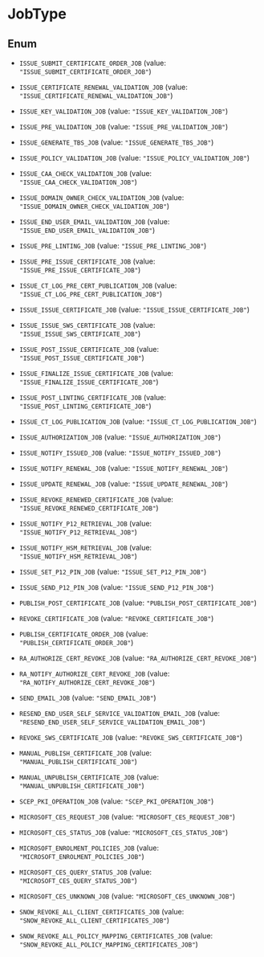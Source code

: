

# JobType

## Enum


* `ISSUE_SUBMIT_CERTIFICATE_ORDER_JOB` (value: `"ISSUE_SUBMIT_CERTIFICATE_ORDER_JOB"`)

* `ISSUE_CERTIFICATE_RENEWAL_VALIDATION_JOB` (value: `"ISSUE_CERTIFICATE_RENEWAL_VALIDATION_JOB"`)

* `ISSUE_KEY_VALIDATION_JOB` (value: `"ISSUE_KEY_VALIDATION_JOB"`)

* `ISSUE_PRE_VALIDATION_JOB` (value: `"ISSUE_PRE_VALIDATION_JOB"`)

* `ISSUE_GENERATE_TBS_JOB` (value: `"ISSUE_GENERATE_TBS_JOB"`)

* `ISSUE_POLICY_VALIDATION_JOB` (value: `"ISSUE_POLICY_VALIDATION_JOB"`)

* `ISSUE_CAA_CHECK_VALIDATION_JOB` (value: `"ISSUE_CAA_CHECK_VALIDATION_JOB"`)

* `ISSUE_DOMAIN_OWNER_CHECK_VALIDATION_JOB` (value: `"ISSUE_DOMAIN_OWNER_CHECK_VALIDATION_JOB"`)

* `ISSUE_END_USER_EMAIL_VALIDATION_JOB` (value: `"ISSUE_END_USER_EMAIL_VALIDATION_JOB"`)

* `ISSUE_PRE_LINTING_JOB` (value: `"ISSUE_PRE_LINTING_JOB"`)

* `ISSUE_PRE_ISSUE_CERTIFICATE_JOB` (value: `"ISSUE_PRE_ISSUE_CERTIFICATE_JOB"`)

* `ISSUE_CT_LOG_PRE_CERT_PUBLICATION_JOB` (value: `"ISSUE_CT_LOG_PRE_CERT_PUBLICATION_JOB"`)

* `ISSUE_ISSUE_CERTIFICATE_JOB` (value: `"ISSUE_ISSUE_CERTIFICATE_JOB"`)

* `ISSUE_ISSUE_SWS_CERTIFICATE_JOB` (value: `"ISSUE_ISSUE_SWS_CERTIFICATE_JOB"`)

* `ISSUE_POST_ISSUE_CERTIFICATE_JOB` (value: `"ISSUE_POST_ISSUE_CERTIFICATE_JOB"`)

* `ISSUE_FINALIZE_ISSUE_CERTIFICATE_JOB` (value: `"ISSUE_FINALIZE_ISSUE_CERTIFICATE_JOB"`)

* `ISSUE_POST_LINTING_CERTIFICATE_JOB` (value: `"ISSUE_POST_LINTING_CERTIFICATE_JOB"`)

* `ISSUE_CT_LOG_PUBLICATION_JOB` (value: `"ISSUE_CT_LOG_PUBLICATION_JOB"`)

* `ISSUE_AUTHORIZATION_JOB` (value: `"ISSUE_AUTHORIZATION_JOB"`)

* `ISSUE_NOTIFY_ISSUED_JOB` (value: `"ISSUE_NOTIFY_ISSUED_JOB"`)

* `ISSUE_NOTIFY_RENEWAL_JOB` (value: `"ISSUE_NOTIFY_RENEWAL_JOB"`)

* `ISSUE_UPDATE_RENEWAL_JOB` (value: `"ISSUE_UPDATE_RENEWAL_JOB"`)

* `ISSUE_REVOKE_RENEWED_CERTIFICATE_JOB` (value: `"ISSUE_REVOKE_RENEWED_CERTIFICATE_JOB"`)

* `ISSUE_NOTIFY_P12_RETRIEVAL_JOB` (value: `"ISSUE_NOTIFY_P12_RETRIEVAL_JOB"`)

* `ISSUE_NOTIFY_HSM_RETRIEVAL_JOB` (value: `"ISSUE_NOTIFY_HSM_RETRIEVAL_JOB"`)

* `ISSUE_SET_P12_PIN_JOB` (value: `"ISSUE_SET_P12_PIN_JOB"`)

* `ISSUE_SEND_P12_PIN_JOB` (value: `"ISSUE_SEND_P12_PIN_JOB"`)

* `PUBLISH_POST_CERTIFICATE_JOB` (value: `"PUBLISH_POST_CERTIFICATE_JOB"`)

* `REVOKE_CERTIFICATE_JOB` (value: `"REVOKE_CERTIFICATE_JOB"`)

* `PUBLISH_CERTIFICATE_ORDER_JOB` (value: `"PUBLISH_CERTIFICATE_ORDER_JOB"`)

* `RA_AUTHORIZE_CERT_REVOKE_JOB` (value: `"RA_AUTHORIZE_CERT_REVOKE_JOB"`)

* `RA_NOTIFY_AUTHORIZE_CERT_REVOKE_JOB` (value: `"RA_NOTIFY_AUTHORIZE_CERT_REVOKE_JOB"`)

* `SEND_EMAIL_JOB` (value: `"SEND_EMAIL_JOB"`)

* `RESEND_END_USER_SELF_SERVICE_VALIDATION_EMAIL_JOB` (value: `"RESEND_END_USER_SELF_SERVICE_VALIDATION_EMAIL_JOB"`)

* `REVOKE_SWS_CERTIFICATE_JOB` (value: `"REVOKE_SWS_CERTIFICATE_JOB"`)

* `MANUAL_PUBLISH_CERTIFICATE_JOB` (value: `"MANUAL_PUBLISH_CERTIFICATE_JOB"`)

* `MANUAL_UNPUBLISH_CERTIFICATE_JOB` (value: `"MANUAL_UNPUBLISH_CERTIFICATE_JOB"`)

* `SCEP_PKI_OPERATION_JOB` (value: `"SCEP_PKI_OPERATION_JOB"`)

* `MICROSOFT_CES_REQUEST_JOB` (value: `"MICROSOFT_CES_REQUEST_JOB"`)

* `MICROSOFT_CES_STATUS_JOB` (value: `"MICROSOFT_CES_STATUS_JOB"`)

* `MICROSOFT_ENROLMENT_POLICIES_JOB` (value: `"MICROSOFT_ENROLMENT_POLICIES_JOB"`)

* `MICROSOFT_CES_QUERY_STATUS_JOB` (value: `"MICROSOFT_CES_QUERY_STATUS_JOB"`)

* `MICROSOFT_CES_UNKNOWN_JOB` (value: `"MICROSOFT_CES_UNKNOWN_JOB"`)

* `SNOW_REVOKE_ALL_CLIENT_CERTIFICATES_JOB` (value: `"SNOW_REVOKE_ALL_CLIENT_CERTIFICATES_JOB"`)

* `SNOW_REVOKE_ALL_POLICY_MAPPING_CERTIFICATES_JOB` (value: `"SNOW_REVOKE_ALL_POLICY_MAPPING_CERTIFICATES_JOB"`)



